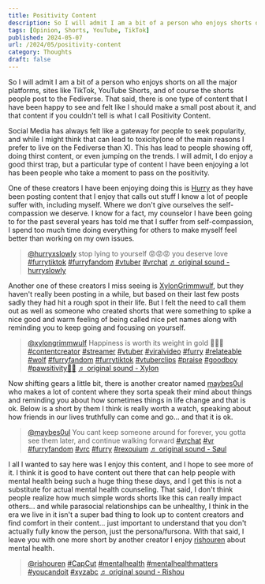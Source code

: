 ```yaml
---
title: Positivity Content
description: So I will admit I am a bit of a person who enjoys shorts on all the major platforms, sites like TikTok, YouTube Shorts, and of course the shorts people post to the Fediverse. That said, there is one type of content that I have been happy to see and felt...
tags: [Opinion, Shorts, YouTube, TikTok]
published: 2024-05-07
url: /2024/05/positivity-content
category: Thoughts
draft: false
---
```


So I will admit I am a bit of a person who enjoys shorts on all the major platforms, sites like TikTok, YouTube Shorts, and of course the shorts people post to the Fediverse. That said, there is one type of content that I have been happy to see and felt like I should make a small post about it, and that content if you couldn't tell is what I call Positivity Content.

Social Media has always felt like a gateway for people to seek popularity, and while I might think that can lead to toxicity(one of the main reasons I prefer to live on the Fediverse than X). This has lead to people showing off, doing thirst content, or even jumping on the trends. I will admit, I do enjoy a good thirst trap, but a particular type of content I have been enjoying a lot has been people who take a moment to pass on the positivity.

One of these creators I have been enjoying doing this is [Hurry](https://linktr.ee/hurryxslowly) as they have been posting content that I enjoy that calls out stuff I know a lot of people suffer with, including myself. Where we don't give ourselves the self-compassion we deserve. I know for a fact, my counselor I have been going to for the past several years has told me that I suffer from self-compassion, I spend too much time doing everything for others to make myself feel better than working on my own issues.

<blockquote class="tiktok-embed" cite="https://www.tiktok.com/@hurryxslowly/video/7374447385109417259" data-video-id="7374447385109417259" style="max-width: 605px;min-width: 325px;" > <section> <a target="_blank" title="@hurryxslowly" href="https://www.tiktok.com/@hurryxslowly?refer=embed">@hurryxslowly</a> stop lying to yourself 😡😡😡 you deserve love <a title="furrytiktok" target="_blank" href="https://www.tiktok.com/tag/furrytiktok?refer=embed">#furrytiktok</a> <a title="furryfandom" target="_blank" href="https://www.tiktok.com/tag/furryfandom?refer=embed">#furryfandom</a> <a title="vtuber" target="_blank" href="https://www.tiktok.com/tag/vtuber?refer=embed">#vtuber</a> <a title="vrchat" target="_blank" href="https://www.tiktok.com/tag/vrchat?refer=embed">#vrchat</a> <a target="_blank" title="♬ original sound  - hurryslowly" href="https://www.tiktok.com/music/original-sound-hurryslowly-7374448822610676523?refer=embed">♬ original sound  - hurryslowly</a> </section> </blockquote> <script async src="https://www.tiktok.com/embed.js"></script>

Another one of these creators I miss seeing is [XylonGrimmwulf](https://linktr.ee/xylongrimm), but they haven't really been posting in a while, but based on their last few posts sadly they had hit a rough spot in their life. But I felt the need to call them out as well as someone who created shorts that were something to spike a nice good and warm feeling of being called nice pet names along with reminding you to keep going and focusing on yourself.

<blockquote class="tiktok-embed" cite="https://www.tiktok.com/@xylongrimmwulf/video/7304559351900015918" data-video-id="7304559351900015918" style="max-width: 605px;min-width: 325px;" > <section> <a target="_blank" title="@xylongrimmwulf" href="https://www.tiktok.com/@xylongrimmwulf?refer=embed">@xylongrimmwulf</a> Happiness is worth its weight in gold 💚💚💚 <a title="contentcreator" target="_blank" href="https://www.tiktok.com/tag/contentcreator?refer=embed">#contentcreator</a> <a title="streamer" target="_blank" href="https://www.tiktok.com/tag/streamer?refer=embed">#streamer</a> <a title="vtuber" target="_blank" href="https://www.tiktok.com/tag/vtuber?refer=embed">#vtuber</a> <a title="viralvideo" target="_blank" href="https://www.tiktok.com/tag/viralvideo?refer=embed">#viralvideo</a> <a title="furry" target="_blank" href="https://www.tiktok.com/tag/furry?refer=embed">#furry</a> <a title="relateable" target="_blank" href="https://www.tiktok.com/tag/relateable?refer=embed">#relateable</a> <a title="wolf" target="_blank" href="https://www.tiktok.com/tag/wolf?refer=embed">#wolf</a> <a title="furryfandom" target="_blank" href="https://www.tiktok.com/tag/furryfandom?refer=embed">#furryfandom</a> <a title="furrytiktok" target="_blank" href="https://www.tiktok.com/tag/furrytiktok?refer=embed">#furrytiktok</a> <a title="vtuberclips" target="_blank" href="https://www.tiktok.com/tag/vtuberclips?refer=embed">#vtuberclips</a> <a title="praise" target="_blank" href="https://www.tiktok.com/tag/praise?refer=embed">#praise</a> <a title="goodboy" target="_blank" href="https://www.tiktok.com/tag/goodboy?refer=embed">#goodboy</a> <a title="pawsitivity🐾🐾" target="_blank" href="https://www.tiktok.com/tag/pawsitivity%F0%9F%90%BE%F0%9F%90%BE?refer=embed">#pawsitivity🐾🐾</a> <a target="_blank" title="♬ original sound - Xylon" href="https://www.tiktok.com/music/original-sound-7304559483097729835?refer=embed">♬ original sound - Xylon</a> </section> </blockquote> <script async src="https://www.tiktok.com/embed.js"></script>

Now shifting gears a little bit, there is another creator named [maybes0ul](https://linktr.ee/maybes0ul) who makes a lot of content where they sorta speak their mind about things and reminding you about how sometimes things in life change and that is ok. Below is a short by them I think is really worth a watch, speaking about how friends in our lives truthfully can come and go... and that it is ok.

<blockquote class="tiktok-embed" cite="https://www.tiktok.com/@maybes0ul/video/7375250031160479009" data-video-id="7375250031160479009" style="max-width: 605px;min-width: 325px;" > <section> <a target="_blank" title="@maybes0ul" href="https://www.tiktok.com/@maybes0ul?refer=embed">@maybes0ul</a> You cant keep someone around for forever, you gotta see them later, and continue walking forward <a title="vrchat" target="_blank" href="https://www.tiktok.com/tag/vrchat?refer=embed">#vrchat</a> <a title="vr" target="_blank" href="https://www.tiktok.com/tag/vr?refer=embed">#vr</a> <a title="furryfandom" target="_blank" href="https://www.tiktok.com/tag/furryfandom?refer=embed">#furryfandom</a> <a title="vrc" target="_blank" href="https://www.tiktok.com/tag/vrc?refer=embed">#vrc</a> <a title="furry" target="_blank" href="https://www.tiktok.com/tag/furry?refer=embed">#furry</a> <a title="rexouium" target="_blank" href="https://www.tiktok.com/tag/rexouium?refer=embed">#rexouium</a> <a target="_blank" title="♬ original sound - Søul" href="https://www.tiktok.com/music/original-sound-7375250106130172705?refer=embed">♬ original sound - Søul</a> </section> </blockquote> <script async src="https://www.tiktok.com/embed.js"></script>

I all I wanted to say here was I enjoy this content, and I hope to see more of it. I think it is good to have content out there that can help people with mental health being such a huge thing these days, and I get this is not a substitute for actual mental health counseling. That said, I don't think people realize how much simple words shorts like this can really impact others... and while parasocial relationships can be unhealthy, I think in the era we live in it isn't a super bad thing to look up to content creators and find comfort in their content... just important to understand that you don't actually fully know the person, just the persona/fursona. With that said, I leave you with one more short by another creator I enjoy [rishouren](https://linktr.ee/RishouH) about mental health.

<blockquote class="tiktok-embed" cite="https://www.tiktok.com/@rishouren/video/7388635906116160798" data-video-id="7388635906116160798" style="max-width: 605px;min-width: 325px;" > <section> <a target="_blank" title="@rishouren" href="https://www.tiktok.com/@rishouren?refer=embed">@rishouren</a> <a title="capcut" target="_blank" href="https://www.tiktok.com/tag/capcut?refer=embed">#CapCut</a> <a title="mentalhealth" target="_blank" href="https://www.tiktok.com/tag/mentalhealth?refer=embed">#mentalhealth</a> <a title="mentalhealthmatters" target="_blank" href="https://www.tiktok.com/tag/mentalhealthmatters?refer=embed">#mentalhealthmatters</a> <a title="youcandoit" target="_blank" href="https://www.tiktok.com/tag/youcandoit?refer=embed">#youcandoit</a> <a title="xyzabc" target="_blank" href="https://www.tiktok.com/tag/xyzabc?refer=embed">#xyzabc</a> <a target="_blank" title="♬ original sound - Rishou" href="https://www.tiktok.com/music/original-sound-7388635976270088991?refer=embed">♬ original sound - Rishou</a> </section> </blockquote> <script async src="https://www.tiktok.com/embed.js"></script>
